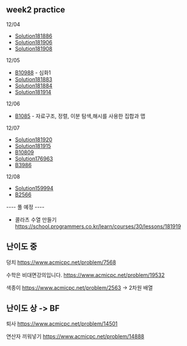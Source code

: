 ## week2 practice

12/04
- [Solution181886](ClassPractice/Solution181886.java) 
- [Solution181906](ClassPractice/Solution181906.java) 
- [Solution181908](ClassPractice/Solution181908.java) 

12/05
- [B10988](B10988.java) - 심화1 
- [Solution181883](Solution181883.java) 
- [Solution181884](Solution181884.java) 
- [Solution181914](Solution181914.java) 

12/06
- [B1085](B10815.java) - 자료구조, 정렬, 이분 탐색,해시를 사용한 집합과 맵 

12/07
- [Solution181920](Solution181920.java) 
- [Solution181915](Solution181915.java) 
- [B10809](B10809.java) 
- [Solution176963](Solution176963.java) 
- [B3986](B3986.java) 

12/08
- [Solution159994](Solution159994.java)
- [B2566](B2566.java)

---- 풀 예정 ----

- 콜라츠 수열 만들기
  https://school.programmers.co.kr/learn/courses/30/lessons/181919


## 난이도 중
덩치
https://www.acmicpc.net/problem/7568

수학은 비대면강의입니다.
https://www.acmicpc.net/problem/19532

색종이
https://www.acmicpc.net/problem/2563  -> 2차원 배열


## 난이도 상 -> BF
퇴사
https://www.acmicpc.net/problem/14501

연산자 끼워넣기
https://www.acmicpc.net/problem/14888